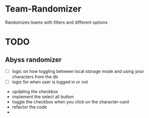 # Team-Randomizer
Randomizes teams with filters and different options

# TODO
## Abyss randomizer
- [ ] logic on how toggling between local storage mode and using your characters from the db
- [ ] logic for when user is logged in or not
- updating the checkbox
- implement the select all button
- toggle the checkbox when you click on the character-card
- refactor the code
- 
